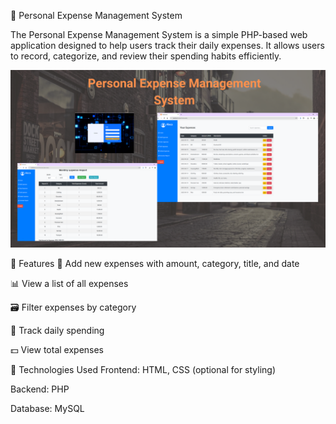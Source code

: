 📘 Personal Expense Management System

The Personal Expense Management System is a simple PHP-based web application designed to help users track their daily expenses. It allows users to record, categorize, and review their spending habits efficiently.

![Dashboard Screenshot](https://github.com/AlecsDevs/Personal-Expense-Management-System-Web/blob/63ad7c38a2af5d16fe72b3a52a30a1cbf381c21e/Personal%20Expense%20Management%20System.png)

🎯 Features
💸 Add new expenses with amount, category, title, and date

📊 View a list of all expenses

🗃️ Filter expenses by category

📆 Track daily spending

💵 View total expenses

🧱 Technologies Used
Frontend: HTML, CSS (optional for styling)

Backend: PHP

Database: MySQL 
